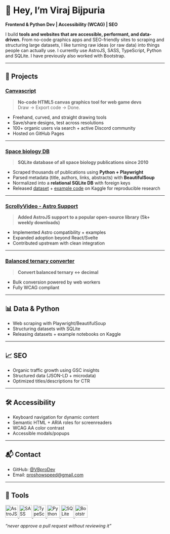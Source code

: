 # 👋 Hey, I’m Viraj Bijpuria  
**Frontend & Python Dev | Accessibility (WCAG) | SEO**  

I build **tools and websites that are accessible, performant, and data-driven.** From no-code graphics apps and SEO-friendly sites to scraping and structuring large datasets, I like turning raw ideas (or raw data) into things people can actually use. I currently use AstroJS, SASS, TypeScript, Python and SQLite. I have previously also worked with Bootstrap.

---

## 🚀 Projects  

### [Canvascript](https://github.com/VBproDev/Canvascript)  
> **No-code HTML5 canvas graphics tool for web game devs**  
Draw → Export code → Done.  
- Freehand, curved, and straight drawing tools  
- Save/share designs, test across resolutions  
- 100+ organic users via search + active Discord community  
- Hosted on GitHub Pages  

---

### [Space biology DB](https://github.com/VBproDev/space-biology-db)  
> **SQLite database of all space biology publications since 2010**  
- Scraped thousands of publications using **Python + Playwright**  
- Parsed metadata (title, authors, links, abstracts) with **BeautifulSoup**  
- Normalized into a **relational SQLite DB** with foreign keys  
- Released [dataset](https://www.kaggle.com/datasets/virajbijpuria/all-space-biology-publications-2010-2025) + [example code](https://www.kaggle.com/code/virajbijpuria/notebookb99b1347e3) on Kaggle for reproducible research  

---

### [ScrollyVideo - Astro Support](https://github.com/dkaoster/scrolly-video)  
> **Added AstroJS support to a popular open-source library (5k+ weekly downloads)**  
- Implemented Astro compatibility + examples  
- Expanded adoption beyond React/Svelte  
- Contributed upstream with clean integration  

---

### [Balanced ternary converter](https://vbprodev.github.io/decimal-and-balanced-ternary-converter/)  
> **Convert balanced ternary ↔ decimal**  
- Bulk conversion powered by web workers  
- Fully WCAG compliant  
---

## 📊 Data & Python  
- Web scraping with Playwright/BeautifulSoup  
- Structuring datasets with SQLite  
- Releasing datasets + example notebooks on Kaggle  

---

## 📈 SEO  
- Organic traffic growth using GSC insights  
- Structured data (JSON-LD + microdata)  
- Optimized titles/descriptions for CTR  

---

## 🛠️ Accessibility  
- Keyboard navigation for dynamic content  
- Semantic HTML + ARIA roles for screenreaders  
- WCAG AA color contrast  
- Accessible modals/popups  

---

## 📬 Contact  
- GitHub: [@VBproDev](https://github.com/VBproDev)  
- Email: [proshowspeed@gmail.com](mailto:proshowspeed@gmail.com)

---

## 🧰 Tools  
<p align="left">
  <a href="https://astro.build" target="_blank">
    <img src="https://img.icons8.com/?size=100&id=kXuRhjMIeKhk&format=png&color=000000" alt="AstroJS logo" width="40" height="40"/>
  </a>
  <a href="https://sass-lang.com/" target="_blank">
    <img src="https://cdn.jsdelivr.net/gh/devicons/devicon/icons/sass/sass-original.svg" alt="SASS logo" width="40" height="40"/>
  </a>
  <a href="https://www.typescriptlang.org/" target="_blank">
    <img src="https://cdn.jsdelivr.net/gh/devicons/devicon/icons/typescript/typescript-original.svg" alt="TypeScript logo" width="40" height="40"/>
  </a>
  <a href="https://www.python.org/" target="_blank">
    <img src="https://cdn.jsdelivr.net/gh/devicons/devicon/icons/python/python-original.svg" alt="Python logo" width="40" height="40"/>
  </a>
  <a href="https://www.sqlite.org/" target="_blank">
    <img src="https://cdn.jsdelivr.net/gh/devicons/devicon/icons/sqlite/sqlite-original.svg" alt="SQLite logo" width="40" height="40"/>
  </a>
  <a href="https://getbootstrap.com/" target="_blank">
    <img src="https://cdn.jsdelivr.net/gh/devicons/devicon/icons/bootstrap/bootstrap-original.svg" alt="Bootstrap logo" width="40" height="40"/>
  </a>
</p>

_“never approve a pull request without reviewing it”_  
